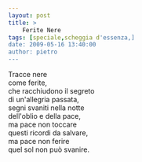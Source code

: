 ```yaml
---
layout: post
title: >
    Ferite Nere
tags: [speciale,scheggia d'essenza,]
date: 2009-05-16 13:40:00
author: pietro
---
```

Tracce nere<br/>come ferite,<br/>che racchiudono il segreto<br/>di un'allegria passata,<br/>segni svaniti nella notte<br/>dell'oblio e della pace,<br/>ma pace non toccare<br/>questi ricordi da salvare,<br/>ma pace non ferire<br/>quel sol non può svanire.
